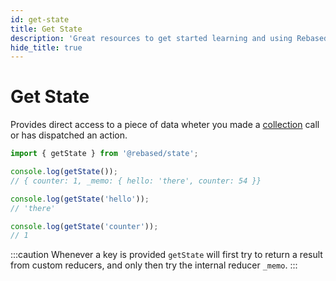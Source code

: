 ```yaml
---
id: get-state
title: Get State
description: 'Great resources to get started learning and using Rebased with Redux State'
hide_title: true
---
```


# Get State

Provides direct access to a piece of data wheter you made a [collection](/core/collection) call or has dispatched an action.

```ts
import { getState } from '@rebased/state';

console.log(getState());
// { counter: 1, _memo: { hello: 'there', counter: 54 }}

console.log(getState('hello'));
// 'there'

console.log(getState('counter'));
// 1
```

:::caution
Whenever a key is provided `getState` will first try to return a result from custom reducers, and only then try the internal reducer `_memo`.
:::
